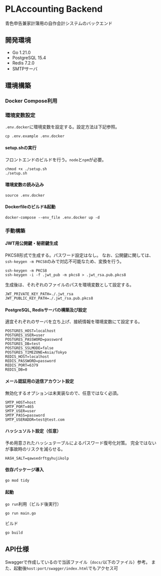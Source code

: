 # PLAccounting Backend
青色申告兼家計簿用の自作会計システムのバックエンド

## 開発環境
- Go 1.21.0
- PostgreSQL 15.4
- Redis 7.2.0
- SMTPサーバ

## 環境構築
### Docker Compose利用
### 環境変数設定
`.env.docker`に環境変数を設定する。設定方法は下記参照。
```shell
cp .env.example .env.docker
```

#### setup.shの実行
フロントエンドのビルドを行う。`node`と`npm`が必要。
```shell
chmod +x ./setup.sh
./setup.sh
```

#### 環境変数の読み込み
```shell
source .env.docker
```

#### Dockerfileのビルド&起動
```shell
docker-compose --env_file .env.docker up -d
``` 

### 手動構築
#### JWT用公開鍵・秘密鍵生成
PKCS8形式で生成する。パスワード設定はなし。
なお、公開鍵に関しては、`ssh-keygen -m PKCS8`のみで対応不可能なため、変換を行う。
```shell
ssh-keygen -m PKCS8
ssh-keygen -i -f .jwt_pub -m pkcs8 > .jwt_rsa.pub.pkcs8
```

生成後は、それぞれのファイルのパスを環境変数として設定する。
```shell
JWT_PRIVATE_KEY_PATH=./.jwt_rsa
JWT_PUBLIC_KEY_PATH=./.jwt_rsa.pub.pkcs8
```

#### PostgreSQL, Redisサーバの構築及び設定
適宜それぞれのサーバを立ち上げ、接続情報を環境変数にて設定する。
```shell
POSTGRES_HOST=localhost
POSTGRES_USER=user
POSTGRES_PASSWORD=password
POSTGRES_DB=test
POSTGRES_SSLMODE=false
POSTGRES_TIMEZONE=Asia/Tokyo
REDIS_HOST=localhost
REDIS_PASSWORD=password
REDIS_PORT=6379
REDIS_DB=0
```

#### メール認証用の送信アカウント設定
無効化するオプションは未実装なので、任意ではなく必須。
```shell
SMTP_HOST=host
SMTP_PORT=465
SMTP_USER=user
SMTP_PASS=password
SMTP_USERADDR=test@test.com
```

#### ハッシュソルト設定（任意）
予め用意されたハッシュテーブルによるパスワード復号化対策。
完全ではないが事故時のリスクを減らせる。
```shell
HASH_SALT=qawsedrftgyhujikolp
```

#### 依存パッケージ導入
```bash
go mod tidy
```

#### 起動
`go run`利用（ビルド後実行）
```bash
go run main.go
```

ビルド
```bash
go build
```

## API仕様
Swaggerで作成しているので当該ファイル（`docs/`以下のファイル）参考。
また、起動後`host:port/swagger/index.html`でもアクセス可